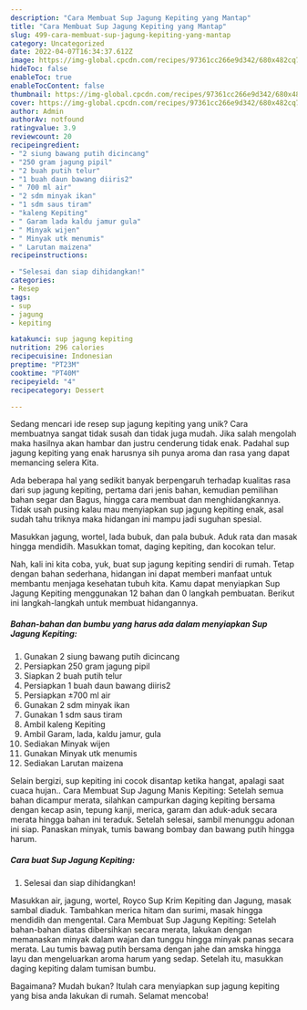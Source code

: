 ```yaml
---
description: "Cara Membuat Sup Jagung Kepiting yang Mantap"
title: "Cara Membuat Sup Jagung Kepiting yang Mantap"
slug: 499-cara-membuat-sup-jagung-kepiting-yang-mantap
category: Uncategorized
date: 2022-04-07T16:34:37.612Z
image: https://img-global.cpcdn.com/recipes/97361cc266e9d342/680x482cq70/sup-jagung-kepiting-foto-resep-utama.jpg
hideToc: false
enableToc: true
enableTocContent: false
thumbnail: https://img-global.cpcdn.com/recipes/97361cc266e9d342/680x482cq70/sup-jagung-kepiting-foto-resep-utama.jpg
cover: https://img-global.cpcdn.com/recipes/97361cc266e9d342/680x482cq70/sup-jagung-kepiting-foto-resep-utama.jpg
author: Admin
authorAv: notfound
ratingvalue: 3.9
reviewcount: 20
recipeingredient:
- "2 siung bawang putih dicincang"
- "250 gram jagung pipil"
- "2 buah putih telur"
- "1 buah daun bawang diiris2"
- " 700 ml air"
- "2 sdm minyak ikan"
- "1 sdm saus tiram"
- "kaleng Kepiting"
- " Garam lada kaldu jamur gula"
- " Minyak wijen"
- " Minyak utk menumis"
- " Larutan maizena"
recipeinstructions:

- "Selesai dan siap dihidangkan!"
categories:
- Resep
tags:
- sup
- jagung
- kepiting

katakunci: sup jagung kepiting 
nutrition: 296 calories
recipecuisine: Indonesian
preptime: "PT23M"
cooktime: "PT40M"
recipeyield: "4"
recipecategory: Dessert

---
```





Sedang mencari ide resep sup jagung kepiting yang unik? Cara membuatnya sangat tidak susah dan tidak juga mudah. Jika salah mengolah maka hasilnya akan hambar dan justru cenderung tidak enak. Padahal sup jagung kepiting yang enak harusnya sih punya aroma dan rasa yang dapat memancing selera Kita.





Ada beberapa hal yang sedikit banyak berpengaruh terhadap kualitas rasa dari sup jagung kepiting, pertama dari jenis bahan, kemudian pemilihan bahan segar dan Bagus, hingga cara membuat dan menghidangkannya. Tidak usah pusing kalau mau menyiapkan sup jagung kepiting enak,      asal sudah tahu triknya maka hidangan ini mampu jadi suguhan spesial.














Masukkan jagung, wortel, lada bubuk, dan pala bubuk. Aduk rata dan masak hingga mendidih. Masukkan tomat, daging kepiting, dan kocokan telur.






Nah, kali ini kita coba, yuk, buat sup jagung kepiting sendiri di rumah. Tetap dengan bahan sederhana, hidangan ini dapat memberi manfaat untuk membantu menjaga kesehatan tubuh kita. Kamu dapat menyiapkan Sup Jagung Kepiting menggunakan 12 bahan dan 0 langkah pembuatan. Berikut ini langkah-langkah untuk membuat hidangannya.

<!--inarticleads1-->

##### Bahan-bahan dan bumbu yang harus ada dalam menyiapkan Sup Jagung Kepiting:

1. Gunakan 2 siung bawang putih dicincang
1. Persiapkan 250 gram jagung pipil
1. Siapkan 2 buah putih telur
1. Persiapkan 1 buah daun bawang diiris2
1. Persiapkan  ±700 ml air
1. Gunakan 2 sdm minyak ikan
1. Gunakan 1 sdm saus tiram
1. Ambil kaleng Kepiting
1. Ambil  Garam, lada, kaldu jamur, gula
1. Sediakan  Minyak wijen
1. Gunakan  Minyak utk menumis
1. Sediakan  Larutan maizena


Selain bergizi, sup kepiting ini cocok disantap ketika hangat, apalagi saat cuaca hujan.. Cara Membuat Sup Jagung Manis Kepiting: Setelah semua bahan dicampur merata, silahkan campurkan daging kepiting bersama dengan kecap asin, tepung kanji, merica, garam dan aduk-aduk secara merata hingga bahan ini teraduk. Setelah selesai, sambil menunggu adonan ini siap. Panaskan minyak, tumis bawang bombay dan bawang putih hingga harum. 

<!--inarticleads2-->

##### Cara buat Sup Jagung Kepiting:


1. Selesai dan siap dihidangkan!

Masukkan air, jagung, wortel, Royco Sup Krim Kepiting dan Jagung, masak sambal diaduk. Tambahkan merica hitam dan surimi, masak hingga mendidih dan mengental. Cara Membuat Sup Jagung Kepiting: Setelah bahan-bahan diatas dibersihkan secara merata, lakukan dengan memanaskan minyak dalam wajan dan tunggu hingga minyak panas secara merata. Lau tumis bawag putih bersama dengan jahe dan amska hingga layu dan mengeluarkan aroma harum yang sedap. Setelah itu, masukkan daging kepiting dalam tumisan bumbu. 

Bagaimana? Mudah bukan? Itulah cara menyiapkan sup jagung kepiting yang bisa anda lakukan di rumah. Selamat mencoba!
